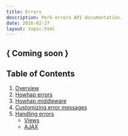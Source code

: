 ```yaml
---
title: Errors
description: Perk errors API documentation.
date: 2016-02-27
layout: topic.html
---
```


## { Coming soon }

## Table of Contents

1. [Overview](#overview)
1. [Howhap errors]()
1. [Howhap middleware]()
1. [Customizing error messages]()
1. [Handling errors]()
	* [Views]()
	* [AJAX]()